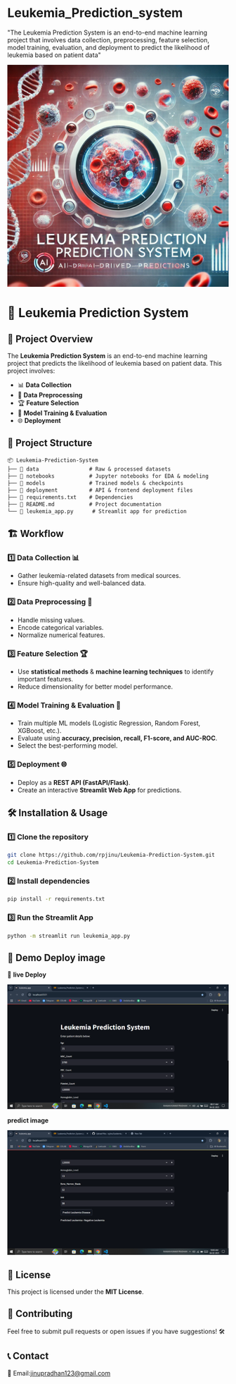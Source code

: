 # Leukemia_Prediction_system
"The Leukemia Prediction System is an end-to-end machine learning project that involves data collection, preprocessing, feature selection, model training, evaluation, and deployment to predict the likelihood of leukemia based on patient data"

<img src="https://github.com/rpjinu/Leukemia_Prediction_system/blob/main/project_img.png">

# 🚀 Leukemia Prediction System

## 📌 Project Overview
The **Leukemia Prediction System** is an end-to-end machine learning project that predicts the likelihood of leukemia based on patient data. This project involves:
- 📊 **Data Collection**
- 🧹 **Data Preprocessing**
- 🏆 **Feature Selection**
- 🤖 **Model Training & Evaluation**
- 🌐 **Deployment**

## 📂 Project Structure
```
📦 Leukemia-Prediction-System
├── 📁 data                # Raw & processed datasets
├── 📁 notebooks           # Jupyter notebooks for EDA & modeling
├── 📁 models              # Trained models & checkpoints
├── 📁 deployment          # API & frontend deployment files
├── 📄 requirements.txt    # Dependencies
├── 📜 README.md           # Project documentation
└── 📝 leukemia_app.py      # Streamlit app for prediction
```

## 🏗️ Workflow
### 1️⃣ Data Collection 📊
- Gather leukemia-related datasets from medical sources.
- Ensure high-quality and well-balanced data.

### 2️⃣ Data Preprocessing 🧹
- Handle missing values.
- Encode categorical variables.
- Normalize numerical features.

### 3️⃣ Feature Selection 🏆
- Use **statistical methods** & **machine learning techniques** to identify important features.
- Reduce dimensionality for better model performance.

### 4️⃣ Model Training & Evaluation 🤖
- Train multiple ML models (Logistic Regression, Random Forest, XGBoost, etc.).
- Evaluate using **accuracy, precision, recall, F1-score, and AUC-ROC**.
- Select the best-performing model.

### 5️⃣ Deployment 🌐
- Deploy as a **REST API (FastAPI/Flask)**.
- Create an interactive **Streamlit Web App** for predictions.

## 🛠️ Installation & Usage
### 1️⃣ Clone the repository
```bash
git clone https://github.com/rpjinu/Leukemia-Prediction-System.git
cd Leukemia-Prediction-System
```

### 2️⃣ Install dependencies
```bash
pip install -r requirements.txt
```

### 3️⃣ Run the Streamlit App
```bash
python -m streamlit run leukemia_app.py
```

## 🚀 Demo Deploy image
🔗 **live Deploy**

<img src="https://github.com/rpjinu/Leukemia_Prediction_system/blob/main/leucumia_deploy.jpg">

**predict  image**

<img src="https://github.com/rpjinu/Leukemia_Prediction_system/blob/main/predict_img.png">

## 📜 License
This project is licensed under the **MIT License**.

## 🤝 Contributing
Feel free to submit pull requests or open issues if you have suggestions! 🛠️

## 📞 Contact
📧 Email:jinupradhan123@gmail.com

